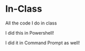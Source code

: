 # In-Class
All the code I do in class


I did this in Powershell!

I did it in Command Prompt as well!